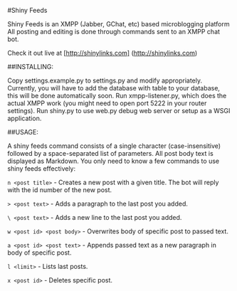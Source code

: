 #Shiny Feeds

Shiny Feeds is an XMPP (Jabber, GChat, etc) based microblogging platform All posting and editing 
is done through commands sent to an XMPP chat bot.

Check it out live at [http://shinylinks.com] (http://shinylinks.com)

##INSTALLING:

Copy settings.example.py to settings.py and modify appropriately. Currently, you will have to add the
database with table to your database, this will be done automatically soon. Run xmpp-listener.py, which 
does the actual XMPP work (you might need to open port 5222 in your router settings). Run 
shiny.py to use web.py debug web server or setup as a WSGI application.

##USAGE: 

A shiny feeds command consists of a single character (case-insensitive) followed by a 
space-separated list of parameters. All post body text is displayed as Markdown. You only need to
know a few commands to use shiny feeds effectively:

`n <post title>` - Creates a new post with a given title. The bot will reply with the id number of the new post.

`> <post text>` - Adds a paragraph to the last post you added.

`\ <post text>` - Adds a new line to the last post you added.

`w <post id> <post body>` - Overwrites body of specific post to passed text.

`a <post id> <post text>` - Appends passed text as a new paragraph in body of specific post.

`l <limit>` - Lists <limit> last posts.

`x <post id>` - Deletes specific post.

